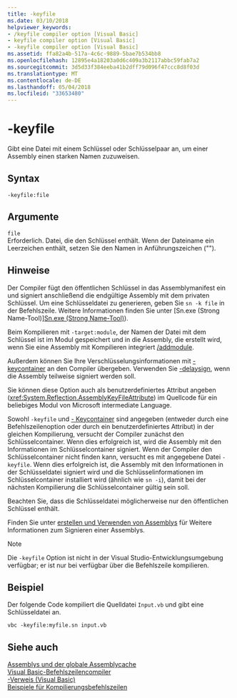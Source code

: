```yaml
---
title: -keyfile
ms.date: 03/10/2018
helpviewer_keywords:
- /keyfile compiler option [Visual Basic]
- keyfile compiler option [Visual Basic]
- -keyfile compiler option [Visual Basic]
ms.assetid: ffa82a4b-517a-4c6c-9889-5bae7b534bb8
ms.openlocfilehash: 12895e4a18203a0d6c409a3b2117abbc59fab7a2
ms.sourcegitcommit: 3d5d33f384eeba41b2dff79d096f47ccc8d8f03d
ms.translationtype: MT
ms.contentlocale: de-DE
ms.lasthandoff: 05/04/2018
ms.locfileid: "33653480"
---
```

# <a name="-keyfile"></a>-keyfile
Gibt eine Datei mit einem Schlüssel oder Schlüsselpaar an, um einer Assembly einen starken Namen zuzuweisen.  
  
## <a name="syntax"></a>Syntax  
  
``` 
-keyfile:file  
```  
  
## <a name="arguments"></a>Argumente  
 `file`  
 Erforderlich. Datei, die den Schlüssel enthält. Wenn der Dateiname ein Leerzeichen enthält, setzen Sie den Namen in Anführungszeichen ("").  
  
## <a name="remarks"></a>Hinweise  
 Der Compiler fügt den öffentlichen Schlüssel in das Assemblymanifest ein und signiert anschließend die endgültige Assembly mit dem privaten Schlüssel. Um eine Schlüsseldatei zu generieren, geben Sie `sn -k file` in der Befehlszeile. Weitere Informationen finden Sie unter [Sn.exe (Strong Name-Tool)][Sn.exe (Strong Name-Tool)](../../../framework/tools/sn-exe-strong-name-tool.md)).  
  
 Beim Kompilieren mit `-target:module`, der Namen der Datei mit dem Schlüssel ist im Modul gespeichert und in die Assembly, die erstellt wird, wenn Sie eine Assembly mit Kompilieren integriert [/addmodule](../../../visual-basic/reference/command-line-compiler/addmodule.md).  
  
 Außerdem können Sie Ihre Verschlüsselungsinformationen mit [-keycontainer](../../../visual-basic/reference/command-line-compiler/keycontainer.md) an den Compiler übergeben. Verwenden Sie [-delaysign](../../../visual-basic/reference/command-line-compiler/delaysign.md), wenn die Assembly teilweise signiert werden soll.  
  
 Sie können diese Option auch als benutzerdefiniertes Attribut angeben (<xref:System.Reflection.AssemblyKeyFileAttribute>) im Quellcode für ein beliebiges Modul von Microsoft intermediate Language.  
  
 Sowohl `-keyfile` und [- Keycontainer](../../../visual-basic/reference/command-line-compiler/keycontainer.md) sind angegeben (entweder durch eine Befehlszeilenoption oder durch ein benutzerdefiniertes Attribut) in der gleichen Kompilierung, versucht der Compiler zunächst den Schlüsselcontainer. Wenn dies erfolgreich ist, wird die Assembly mit den Informationen im Schlüsselcontainer signiert. Wenn der Compiler den Schlüsselcontainer nicht finden kann, versucht es mit angegebene Datei `-keyfile`. Wenn dies erfolgreich ist, die Assembly mit den Informationen in der Schlüsseldatei signiert wird und die Schlüsselinformationen im Schlüsselcontainer installiert wird (ähnlich wie `sn -i`), damit bei der nächsten Kompilierung die Schlüsselcontainer gültig sein soll.  
  
 Beachten Sie, dass die Schlüsseldatei möglicherweise nur den öffentlichen Schlüssel enthält.  
  
 Finden Sie unter [erstellen und Verwenden von Assemblys](../../../framework/app-domains/create-and-use-strong-named-assemblies.md) für Weitere Informationen zum Signieren einer Assemblys.  
  
> [!NOTE]
>  Die `-keyfile` Option ist nicht in der Visual Studio-Entwicklungsumgebung verfügbar; er ist nur bei verfügbar über die Befehlszeile kompilieren.  
  
## <a name="example"></a>Beispiel  
 Der folgende Code kompiliert die Quelldatei `Input.vb` und gibt eine Schlüsseldatei an.  
  
```console  
vbc -keyfile:myfile.sn input.vb  
```  
  
## <a name="see-also"></a>Siehe auch  
 [Assemblys und der globale Assemblycache](../../../visual-basic/programming-guide/concepts/assemblies-gac/index.md)  
 [Visual Basic-Befehlszeilencompiler](../../../visual-basic/reference/command-line-compiler/index.md)  
 [-Verweis (Visual Basic)](../../../visual-basic/reference/command-line-compiler/reference.md)  
 [Beispiele für Kompilierungsbefehlszeilen](../../../visual-basic/reference/command-line-compiler/sample-compilation-command-lines.md)
